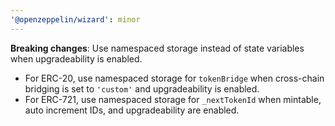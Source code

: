 ```yaml
---
'@openzeppelin/wizard': minor
---
```


**Breaking changes**: Use namespaced storage instead of state variables when upgradeability is enabled.
  - For ERC-20, use namespaced storage for `tokenBridge` when cross-chain bridging is set to `'custom'` and upgradeability is enabled.
  - For ERC-721, use namespaced storage for `_nextTokenId` when mintable, auto increment IDs, and upgradeability are enabled.
